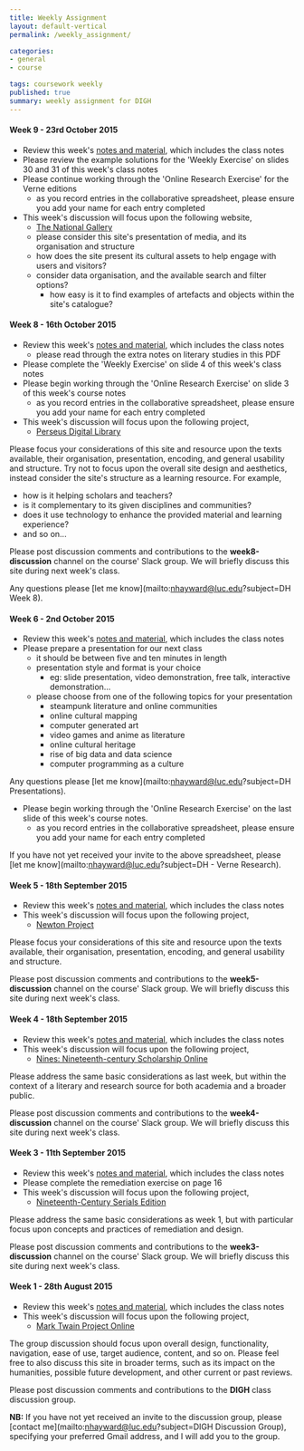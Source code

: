 ```yaml
---
title: Weekly Assignment
layout: default-vertical
permalink: /weekly_assignment/

categories:
- general
- course

tags: coursework weekly
published: true
summary: weekly assignment for DIGH
---
```


#### Week 9 - 23rd October 2015

* Review this week's [notes and material](/notes), which includes the class notes
* Please review the example solutions for the 'Weekly Exercise' on slides 30 and 31 of this week's class notes
* Please continue working through the 'Online Research Exercise' for the Verne editions
  * as you record entries in the collaborative spreadsheet, please ensure you add your name for each entry completed
* This week's discussion will focus upon the following website,
  * [The National Gallery](http://www.nationalgallery.org.uk/)
  * please consider this site's presentation of media, and its organisation and structure
  * how does the site present its cultural assets to help engage with users and visitors?
  * consider data organisation, and the available search and filter options?
    * how easy is it to find examples of artefacts and objects within the site's catalogue?

#### Week 8 - 16th October 2015

* Review this week's [notes and material](/notes), which includes the class notes
  * please read through the extra notes on literary studies in this PDF
* Please complete the 'Weekly Exercise' on slide 4 of this week's class notes
* Please begin working through the 'Online Research Exercise' on slide 3 of this week's course notes
  * as you record entries in the collaborative spreadsheet, please ensure you add your name for each entry completed
* This week's discussion will focus upon the following project,
  * [Perseus Digital Library](http://www.perseus.tufts.edu/hopper/)

Please focus your considerations of this site and resource upon the texts available, their organisation, presentation, encoding, and general usability and structure. Try not to focus upon the overall site design and aesthetics, instead consider the site's structure as a learning resource. For example,

  * how is it helping scholars and teachers?
  * is it complementary to its given disciplines and communities?
  * does it use technology to enhance the provided material and learning experience?
  * and so on...

Please post discussion comments and contributions to the **week8-discussion** channel on the course' Slack group. We will briefly discuss this site during next week's class.

Any questions please [let me know](mailto:nhayward@luc.edu?subject=DH Week 8).


#### Week 6 - 2nd October 2015

* Review this week's [notes and material](/notes), which includes the class notes
* Please prepare a presentation for our next class
  * it should be between five and ten minutes in length
  * presentation style and format is your choice
    * eg: slide presentation, video demonstration, free talk, interactive demonstration...
  * please choose from one of the following topics for your presentation
    * steampunk literature and online communities
    * online cultural mapping
    * computer generated art
    * video games and anime as literature
    * online cultural heritage
    * rise of big data and data science
    * computer programming as a culture

Any questions please [let me know](mailto:nhayward@luc.edu?subject=DH Presentations).

* Please begin working through the 'Online Research Exercise' on the last slide of this week's course notes.
  * as you record entries in the collaborative spreadsheet, please ensure you add your name for each entry completed

If you have not yet received your invite to the above spreadsheet, please [let me know](mailto:nhayward@luc.edu?subject=DH - Verne Research).

#### Week 5 - 18th September 2015

* Review this week's [notes and material](/notes), which includes the class notes
* This week's discussion will focus upon the following project,
  * [Newton Project](http://www.newtonproject.sussex.ac.uk/prism.php?id=1)

Please focus your considerations of this site and resource upon the texts available, their organisation, presentation, encoding, and general usability and structure.

Please post discussion comments and contributions to the **week5-discussion** channel on the course' Slack group. We will briefly discuss this site during next week's class.

#### Week 4 - 18th September 2015

* Review this week's [notes and material](/notes), which includes the class notes
* This week's discussion will focus upon the following project,
  * [Nines: Nineteenth-century Scholarship Online](http://www.nines.org/)

Please address the same basic considerations as last week, but within the context of a literary and research source for both academia and a broader public.

Please post discussion comments and contributions to the **week4-discussion** channel on the course' Slack group. We will briefly discuss this site during next week's class.

#### Week 3 - 11th September 2015

* Review this week's [notes and material](/notes), which includes the class notes
* Please complete the remediation exercise on page 16
* This week's discussion will focus upon the following project,
  * [Nineteenth-Century Serials Edition](http://www.ncse.ac.uk/index.html)

Please address the same basic considerations as week 1, but with particular focus upon concepts and practices of remediation and design.

Please post discussion comments and contributions to the **week3-discussion** channel on the course' Slack group. We will briefly discuss this site during next week's class.

#### Week 1 - 28th August 2015

* Review this week's [notes and material](/notes), which includes the class notes
* This week's discussion will focus upon the following project,
  * [Mark Twain Project Online](http://www.marktwainproject.org/)

The group discussion should focus upon overall design, functionality, navigation, ease of use, target audience, content, and so on. Please feel free to also discuss this site in broader terms, such as its impact on the humanities, possible future development, and other current or past reviews.

Please post discussion comments and contributions to the **DIGH** class discussion group.

**NB:** If you have not yet received an invite to the discussion group, please [contact me](mailto:nhayward@luc.edu?subject=DIGH Discussion Group), specifying your preferred Gmail address, and I will add you to the group.
